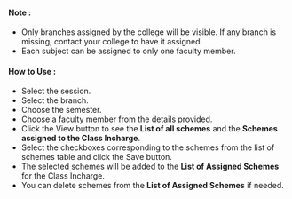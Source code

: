 #### Note :
* Only branches assigned by the college will be visible. If any branch is missing, contact your college to have it assigned.
* Each subject can be assigned to only one faculty member.
#### How to Use :
* Select the session.
* Select the branch.
* Choose the semester.
* Choose a faculty member from the details provided.
* Click the View button to see the **List of all schemes** and the **Schemes assigned to the Class Incharge**.
* Select the checkboxes corresponding to the schemes from the list of schemes table and click the Save button.
* The selected schemes will be added to the **List of Assigned Schemes** for the Class Incharge.
* You can delete schemes from the **List of Assigned Schemes** if needed.